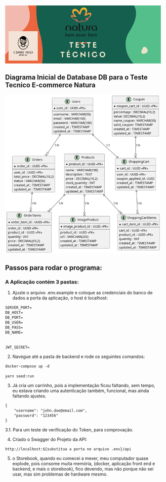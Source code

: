 ![capa teste tecnico](https://raw.githubusercontent.com/jnerydesigner/natura-challenge/main/assets/teste-tecnico-capa.png)

## Diagrama Inicial de Database DB para o Teste Tecnico E-commerce Natura

![db inicial](https://raw.githubusercontent.com/jnerydesigner/natura-challenge/main/backend-natura/out/db/Diagrama%20do%20E-commerce%20da%20Natura.png)

## Passos para rodar o programa:

### A Aplicação contém 3 pastas:

1. Ajuste o arquivo .env.example e coloque as credenciais do banco de dados a porta da aplicação, o host é localhost:

```
SERVER_PORT=
DB_HOST=
DB_PORT=
DB_USER=
DB_PASS=
DB_NAME=


JWT_SECRET=

```

2. Navegue até a pasta de backend e rode os seguintes comandos:

```
docker-compose up -d

yarn seed:run

```

3. Já cria um carrinho, pois a implementação ficou faltando, sem tempo, eu estava criando uma autenticação também, funcional, mas ainda faltando ajustes.

```
{
	"username": "john.doe@email.com",
	"password": "123456"
}

```

3.1. Para um teste de verificação do Token, para comprovação.

4. Criado o Swagger do Projeto da API:

```
http://localhost:${substitua a porta no arquivo .env}/api

```

5. o Storebook, quando eu comecei a mexer, meu computador quase explode, pois consome muita memória, (docker, aplicação front end e backend, e mais o storebook), fico devendo, mas não porque não sei usar, mas sim problemas de hardware mesmo.
